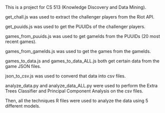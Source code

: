 This is a project for CS 513 (Knowledge Discovery and Data Mining).

get_chall.js was used to extract the challenger players from the Riot API.

get_puuids.js was used to get the PUUIDs of the challenger players.

games_from_puuids.js was used to get gameIds from the PUUIDs (20 most recent games).

games_from_gameIds.js was used to get the games from the gameIds.

games_to_data.js and games_to_data_ALL.js both get certain data from the game JSON files.

json_to_csv.js was used to converd that data into csv files.

analyze_data.py and analyze_data_ALL.py were used to perform the Extra Trees Classifier and Principal Component Analysis on the csv files.

Then, all the techniques R files were used to analyze the data using 5 different models.
